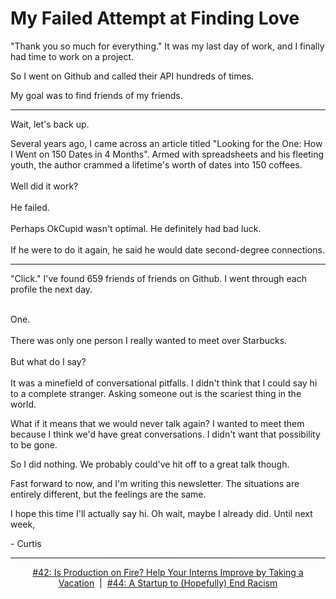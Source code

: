 # My Failed Attempt at Finding Love

"Thank you so much for everything." It was my last day of work, and I finally had time to work on a project.

So I went on Github and called their API hundreds of times.

My goal was to find friends of my friends.

<hr>

Wait, let's back up.

Several years ago, I came across an article titled "Looking for the One: How I Went on 150 Dates in 4 Months". Armed with spreadsheets and his fleeting youth, the author crammed a lifetime's worth of dates into 150 coffees.
<br>
<br>
Well did it work?
<br>
<br>
He failed.
<br>
<br>
Perhaps OkCupid wasn't optimal. He definitely had bad luck.
<br>
<br>
If he were to do it again, he said he would date second-degree connections.
<br>

<hr>

"Click." I've found 659 friends of friends on Github. I went through each profile the next day.

<br>
One.

<br>
<br>
There was only one person I really wanted to meet over Starbucks.
<br>
<br>
But what do I say?
<br>
<br>
It was a minefield of conversational pitfalls. I didn't think that I could say hi to a complete stranger. Asking someone out is the scariest thing in the world.

What if it means that we would never talk again? I wanted to meet them because I think we'd have great conversations. I didn't want that possibility to be gone.

So I did nothing. We probably could've hit off to a great talk though.

Fast forward to now, and I'm writing this newsletter. The situations are entirely different, but the feelings are the same.

I hope this time I'll actually say hi. Oh wait, maybe I already did. Until next week,

\- Curtis

<!--START OF FOOTER-->
<hr style="margin-top:9px;height:1px;border: 0;background-image: linear-gradient(to right, rgba(0, 0, 0, 0.0), rgba(0, 0, 0, 0.5),rgba(0, 0, 0, 0.0));">
<!--START OF ISSUE NAVIGATION LINKS-->
<p align="center"><a href='042_is_production_on_fire_help_your_interns_improve_by_taking_a_vacation.md'>#42: Is Production on Fire? Help Your Interns Improve by Taking a Vacation</a>&nbsp;&nbsp;|&nbsp;&nbsp;<a href='044_a_startup_to_hopefully_end_racism.md'>#44: A Startup to (Hopefully) End Racism</a></p>
<!--START OF ISSUE NAVIGATION LINKS-->
<!--END OF FOOTER-->

